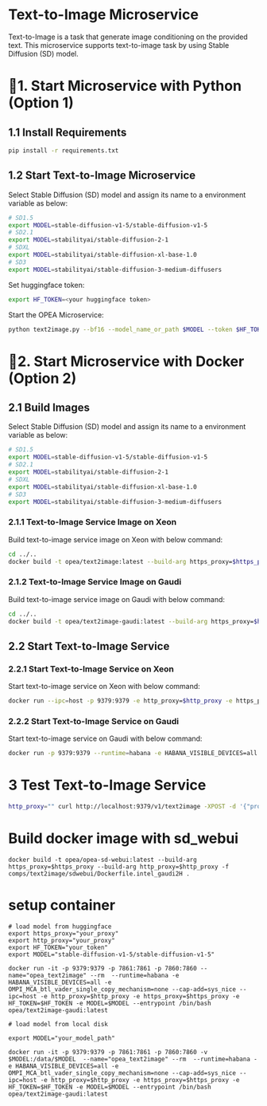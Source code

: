 # Text-to-Image Microservice

Text-to-Image is a task that generate image conditioning on the provided text. This microservice supports text-to-image task by using Stable Diffusion (SD) model.

# 🚀1. Start Microservice with Python (Option 1)

## 1.1 Install Requirements

```bash
pip install -r requirements.txt
```

## 1.2 Start Text-to-Image Microservice

Select Stable Diffusion (SD) model and assign its name to a environment variable as below:

```bash
# SD1.5
export MODEL=stable-diffusion-v1-5/stable-diffusion-v1-5
# SD2.1
export MODEL=stabilityai/stable-diffusion-2-1
# SDXL
export MODEL=stabilityai/stable-diffusion-xl-base-1.0
# SD3
export MODEL=stabilityai/stable-diffusion-3-medium-diffusers
```

Set huggingface token:

```bash
export HF_TOKEN=<your huggingface token>
```

Start the OPEA Microservice:

```bash
python text2image.py --bf16 --model_name_or_path $MODEL --token $HF_TOKEN
```

# 🚀2. Start Microservice with Docker (Option 2)

## 2.1 Build Images

Select Stable Diffusion (SD) model and assign its name to a environment variable as below:

```bash
# SD1.5
export MODEL=stable-diffusion-v1-5/stable-diffusion-v1-5
# SD2.1
export MODEL=stabilityai/stable-diffusion-2-1
# SDXL
export MODEL=stabilityai/stable-diffusion-xl-base-1.0
# SD3
export MODEL=stabilityai/stable-diffusion-3-medium-diffusers
```

### 2.1.1 Text-to-Image Service Image on Xeon

Build text-to-image service image on Xeon with below command:

```bash
cd ../..
docker build -t opea/text2image:latest --build-arg https_proxy=$https_proxy --build-arg http_proxy=$http_proxy -f comps/text2image/Dockerfile .
```

### 2.1.2 Text-to-Image Service Image on Gaudi

Build text-to-image service image on Gaudi with below command:

```bash
cd ../..
docker build -t opea/text2image-gaudi:latest --build-arg https_proxy=$https_proxy --build-arg http_proxy=$http_proxy -f comps/text2image/Dockerfile.intel_hpu .
```

## 2.2 Start Text-to-Image Service

### 2.2.1 Start Text-to-Image Service on Xeon

Start text-to-image service on Xeon with below command:

```bash
docker run --ipc=host -p 9379:9379 -e http_proxy=$http_proxy -e https_proxy=$https_proxy -e HF_TOKEN=$HF_TOKEN -e MODEL=$MODEL opea/text2image:latest
```

### 2.2.2 Start Text-to-Image Service on Gaudi

Start text-to-image service on Gaudi with below command:

```bash
docker run -p 9379:9379 --runtime=habana -e HABANA_VISIBLE_DEVICES=all -e OMPI_MCA_btl_vader_single_copy_mechanism=none --cap-add=sys_nice --ipc=host -e http_proxy=$http_proxy -e https_proxy=$https_proxy -e HF_TOKEN=$HF_TOKEN -e MODEL=$MODEL opea/text2image-gaudi:latest
```

# 3 Test Text-to-Image Service

```bash
http_proxy="" curl http://localhost:9379/v1/text2image -XPOST -d '{"prompt":"An astronaut riding a green horse", "num_images_per_prompt":1}' -H 'Content-Type: application/json'
```

# Build docker image with sd_webui

```
docker build -t opea/opea-sd-webui:latest --build-arg https_proxy=$https_proxy --build-arg http_proxy=$http_proxy -f comps/text2image/sdwebui/Dockerfile.intel_gaudi2H .
```

# setup container

```
# load model from huggingface
export https_proxy="your_proxy"
export http_proxy="your_proxy"
export HF_TOKEN="your_token"
export MODEL="stable-diffusion-v1-5/stable-diffusion-v1-5"

docker run -it -p 9379:9379 -p 7861:7861 -p 7860:7860 --name="opea_text2image" --rm  --runtime=habana -e HABANA_VISIBLE_DEVICES=all -e OMPI_MCA_btl_vader_single_copy_mechanism=none --cap-add=sys_nice --ipc=host -e http_proxy=$http_proxy -e https_proxy=$https_proxy -e HF_TOKEN=$HF_TOKEN -e MODEL=$MODEL --entrypoint /bin/bash opea/text2image-gaudi:latest

# load model from local disk

export MODEL="your_model_path"

docker run -it -p 9379:9379 -p 7861:7861 -p 7860:7860 -v $MODEL:/data/$MODEL  --name="opea_text2image" --rm  --runtime=habana -e HABANA_VISIBLE_DEVICES=all -e OMPI_MCA_btl_vader_single_copy_mechanism=none --cap-add=sys_nice --ipc=host -e http_proxy=$http_proxy -e https_proxy=$https_proxy -e HF_TOKEN=$HF_TOKEN -e MODEL=$MODEL --entrypoint /bin/bash opea/text2image-gaudi:latest
```
